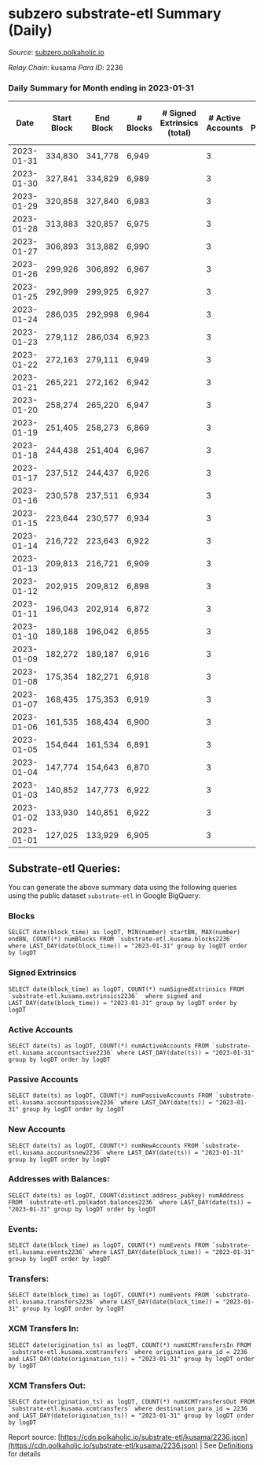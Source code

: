 # subzero substrate-etl Summary (Daily)

_Source_: [subzero.polkaholic.io](https://subzero.polkaholic.io)

*Relay Chain*: kusama
*Para ID*: 2236



### Daily Summary for Month ending in 2023-01-31


| Date | Start Block | End Block | # Blocks | # Signed Extrinsics (total) | # Active Accounts | # Passive | # New | # Addresses with Balances | # Events | # Transfers | # XCM Transfers In | # XCM Transfers Out | Issues | 
| ---- | ----------- | --------- | -------- | --------------------------- | ----------------- | --------- | ----- | ------------------------- | -------- | ----------- | ------------------ | ------------------- | ------ |
| 2023-01-31 | 334,830 | 341,778 | 6,949 |  | 3 |  |  | 9 | 13,904 |   |   |   |  |
| 2023-01-30 | 327,841 | 334,829 | 6,989 |  | 3 |  |  | 9 | 13,985 |   |   |   |  |
| 2023-01-29 | 320,858 | 327,840 | 6,983 |  | 3 |  |  | 9 | 13,973 |   |   |   |  |
| 2023-01-28 | 313,883 | 320,857 | 6,975 |  | 3 |  |  | 9 | 13,957 |   |   |   |  |
| 2023-01-27 | 306,893 | 313,882 | 6,990 |  | 3 |  |  | 9 | 13,987 |   |   |   |  |
| 2023-01-26 | 299,926 | 306,892 | 6,967 |  | 3 |  |  | 9 | 13,942 |   |   |   |  |
| 2023-01-25 | 292,999 | 299,925 | 6,927 |  | 3 |  |  | 9 | 13,861 |   |   |   |  |
| 2023-01-24 | 286,035 | 292,998 | 6,964 |  | 3 |  |  | 9 | 13,935 |   |   |   |  |
| 2023-01-23 | 279,112 | 286,034 | 6,923 |  | 3 |  |  | 9 | 13,852 |   |   |   |  |
| 2023-01-22 | 272,163 | 279,111 | 6,949 |  | 3 |  |  | 9 | 13,905 |   |   |   |  |
| 2023-01-21 | 265,221 | 272,162 | 6,942 |  | 3 |  |  | 9 | 13,891 |   |   |   |  |
| 2023-01-20 | 258,274 | 265,220 | 6,947 |  | 3 |  |  | 9 | 13,901 |   |   |   |  |
| 2023-01-19 | 251,405 | 258,273 | 6,869 |  | 3 |  |  | 9 | 13,746 |   |   |   |  |
| 2023-01-18 | 244,438 | 251,404 | 6,967 |  | 3 |  |  | 9 | 13,941 |   |   |   |  |
| 2023-01-17 | 237,512 | 244,437 | 6,926 |  | 3 |  |  | 9 | 13,859 |   |   |   |  |
| 2023-01-16 | 230,578 | 237,511 | 6,934 |  | 3 |  |  | 9 | 13,871 |   |   |   |  |
| 2023-01-15 | 223,644 | 230,577 | 6,934 |  | 3 |  |  | 9 | 13,875 |   |   |   |  |
| 2023-01-14 | 216,722 | 223,643 | 6,922 |  | 3 |  |  | 9 | 13,851 |   |   |   |  |
| 2023-01-13 | 209,813 | 216,721 | 6,909 |  | 3 |  |  | 9 | 13,825 |   |   |   |  |
| 2023-01-12 | 202,915 | 209,812 | 6,898 |  | 3 |  |  | 9 | 13,803 |   |   |   |  |
| 2023-01-11 | 196,043 | 202,914 | 6,872 |  | 3 |  |  | 9 | 13,752 |   |   |   |  |
| 2023-01-10 | 189,188 | 196,042 | 6,855 |  | 3 |  |  | 9 | 13,716 |   |   |   |  |
| 2023-01-09 | 182,272 | 189,187 | 6,916 |  | 3 |  |  | 9 | 13,839 |   |   |   |  |
| 2023-01-08 | 175,354 | 182,271 | 6,918 |  | 3 |  |  | 9 | 13,843 |   |   |   |  |
| 2023-01-07 | 168,435 | 175,353 | 6,919 |  | 3 |  |  | 9 | 13,845 |   |   |   |  |
| 2023-01-06 | 161,535 | 168,434 | 6,900 |  | 3 |  |  | 9 | 13,807 |   |   |   |  |
| 2023-01-05 | 154,644 | 161,534 | 6,891 |  | 3 |  |  | 9 | 13,789 |   |   |   |  |
| 2023-01-04 | 147,774 | 154,643 | 6,870 |  | 3 |  |  | 9 | 13,747 |   |   |   |  |
| 2023-01-03 | 140,852 | 147,773 | 6,922 |  | 3 |  |  | 9 | 13,851 |   |   |   |  |
| 2023-01-02 | 133,930 | 140,851 | 6,922 |  | 3 |  |  | 9 | 13,851 |   |   |   |  |
| 2023-01-01 | 127,025 | 133,929 | 6,905 |  | 3 |  |  | 9 | 13,817 |   |   |   |  |

## Substrate-etl Queries:
You can generate the above summary data using the following queries using the public dataset `substrate-etl` in Google BigQuery:


### Blocks
```
SELECT date(block_time) as logDT, MIN(number) startBN, MAX(number) endBN, COUNT(*) numBlocks FROM `substrate-etl.kusama.blocks2236`  where LAST_DAY(date(block_time)) = "2023-01-31" group by logDT order by logDT
```


### Signed Extrinsics
```
SELECT date(block_time) as logDT, COUNT(*) numSignedExtrinsics FROM `substrate-etl.kusama.extrinsics2236`  where signed and LAST_DAY(date(block_time)) = "2023-01-31" group by logDT order by logDT
```


### Active Accounts
```
SELECT date(ts) as logDT, COUNT(*) numActiveAccounts FROM `substrate-etl.kusama.accountsactive2236` where LAST_DAY(date(ts)) = "2023-01-31" group by logDT order by logDT
```


### Passive Accounts
```
SELECT date(ts) as logDT, COUNT(*) numPassiveAccounts FROM `substrate-etl.kusama.accountspassive2236` where LAST_DAY(date(ts)) = "2023-01-31" group by logDT order by logDT
```


### New Accounts
```
SELECT date(ts) as logDT, COUNT(*) numNewAccounts FROM `substrate-etl.kusama.accountsnew2236` where LAST_DAY(date(ts)) = "2023-01-31" group by logDT order by logDT
```


### Addresses with Balances:
```
SELECT date(ts) as logDT, COUNT(distinct address_pubkey) numAddress FROM `substrate-etl.polkadot.balances2236` where LAST_DAY(date(ts)) = "2023-01-31" group by logDT order by logDT
```


### Events:
```
SELECT date(block_time) as logDT, COUNT(*) numEvents FROM `substrate-etl.kusama.events2236` where LAST_DAY(date(block_time)) = "2023-01-31" group by logDT order by logDT
```


### Transfers:
```
SELECT date(block_time) as logDT, COUNT(*) numEvents FROM `substrate-etl.kusama.transfers2236` where LAST_DAY(date(block_time)) = "2023-01-31" group by logDT order by logDT
```


### XCM Transfers In:
```
SELECT date(origination_ts) as logDT, COUNT(*) numXCMTransfersIn FROM `substrate-etl.kusama.xcmtransfers` where origination_para_id = 2236 and LAST_DAY(date(origination_ts)) = "2023-01-31" group by logDT order by logDT
```


### XCM Transfers Out:
```
SELECT date(origination_ts) as logDT, COUNT(*) numXCMTransfersOut FROM `substrate-etl.kusama.xcmtransfers` where destination_para_id = 2236 and LAST_DAY(date(origination_ts)) = "2023-01-31" group by logDT order by logDT
```



Report source: [https://cdn.polkaholic.io/substrate-etl/kusama/2236.json](https://cdn.polkaholic.io/substrate-etl/kusama/2236.json) | See [Definitions](/DEFINITIONS.md) for details
